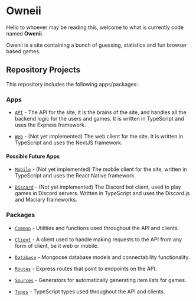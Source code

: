 # Owneii

Hello to whoever may be reading this, welcome to what is currently code named **Owenii**.

Owenii is a site containing a bunch of guessing, statistics and fun browser based games.

## Repository Projects

This repository includes the following apps/packages:

### Apps

- [`API`](apps/api) - The API for the site, it is the brains of the site, and handles all the backend logic for the users and games. It is written in TypeScript and uses the Express framework.

- [`Web`](apps/web) - (Not yet implemented) The web client for the site. It is written in TypeScript and uses the NextJS framework.

#### Possible Future Apps

- [`Mobile`](apps/mobile) - (Not yet implemented) The mobile client for the site, written in TypeScript and uses the React Native framework.

- [`Discord`](apps/discord) - (Not yet implemented) The Discord bot client, used to play games in Discord servers. Written in TypeScript and uses the Discord.js and Maclary frameworks.

### Packages

- [`Common`](packages/common) - Utilities and functions used throughout the API and clients.

- [`Client`](packages/client) - A client used to handle making requests to the API from any form of client, be it web or mobile.

- [`Database`](packages/database) - Mongoose database models and connectability functionality.

- [`Routes`](packages/routes) - Express routes that point to endpoints on the API.

- [`Sources`](packages/sources) - Generators for automatically generating item lists for games.

- [`Types`](packages/types) - TypeScript types used throughout the API and clients.
